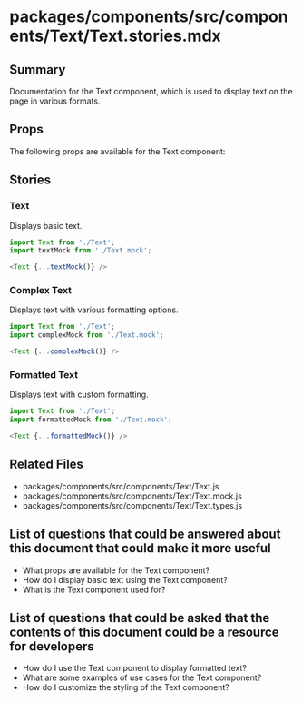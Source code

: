 # packages/components/src/components/Text/Text.stories.mdx

## Summary
Documentation for the Text component, which is used to display text on the page in various formats.

## Props
The following props are available for the Text component:

<ArgsTable story="base" />

## Stories

### Text
Displays basic text.

```javascript
import Text from './Text';
import textMock from './Text.mock';

<Text {...textMock()} />
```

### Complex Text
Displays text with various formatting options.

```javascript
import Text from './Text';
import complexMock from './Text.mock';

<Text {...complexMock()} />
```

### Formatted Text
Displays text with custom formatting.

```javascript
import Text from './Text';
import formattedMock from './Text.mock';

<Text {...formattedMock()} />
```

## Related Files
- packages/components/src/components/Text/Text.js
- packages/components/src/components/Text/Text.mock.js
- packages/components/src/components/Text/Text.types.js

## List of questions that could be answered about this document that could make it more useful
- What props are available for the Text component?
- How do I display basic text using the Text component?
- What is the Text component used for?

## List of questions that could be asked that the contents of this document could be a resource for developers
- How do I use the Text component to display formatted text?
- What are some examples of use cases for the Text component?
- How do I customize the styling of the Text component?